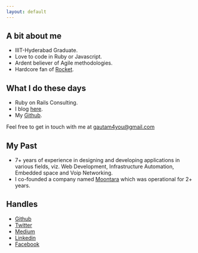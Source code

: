 ```yaml
---
layout: default
---
```



## A bit about me
* IIIT-Hyderabad Graduate.
* Love to code in Ruby or Javascript.
* Ardent believer of Agile methodologies.
* Hardcore fan of [Rocket](https://en.wikipedia.org/wiki/Rocket_Raccoon).

## What I do these days
* Ruby on Rails Consulting.
* I blog [here](https://medium.com/@theox).
* My [Github](https://github.com/dhunnapotha).

Feel free to get in touch with me at [gautam4you@gmail.com](mailto:gautam4you@gmail.com)


## My Past
* 7+ years of experience in designing and developing applications in various fields, viz. Web Development, Infrastructure Automation, Embedded space and Voip Networking.
* I co-founded a company named [Moontara](https://www.linkedin.com/company/moontara-technovations-pvt-ltd) which was operational for 2+ years.


## Handles
* [Github](https://github.com/dhunnapotha)
* [Twitter](https://twitter.com/dhunnapotha)
* [Medium](https://medium.com/@theox)
* [Linkedin](https://in.linkedin.com/in/gcnadakuditi)
* [Facebook](https://www.facebook.com/gautam4you)

